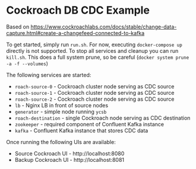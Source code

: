 # Cockroach DB CDC Example

Based on https://www.cockroachlabs.com/docs/stable/change-data-capture.html#create-a-changefeed-connected-to-kafka

To get started, simply run `run.sh`.  For now, executing `docker-compose up` directly is not supported.  To stop all services and cleanup you can run `kill.sh`.  This does a full system prune, so be careful (`docker system prune -a -f --volumes`)

The following services are started:
* `roach-source-0` - Cockroach cluster node serving as CDC source
* `roach-source-1` - Cockroach cluster node serving as CDC source
* `roach-source-2` - Cockroach cluster node serving as CDC source
* `lb` - Nginx LB in front of source nodes
* `generator` - simple node running `ycsb`
* `roach-destination` - single Cockroach node serving as CDC destination
* `zookeeper` - required component of Confluent Kafka instance
* `kafka` - Confluent Kafka instance that stores CDC data


Once running the following UIs are available:

* Source Cockroach UI - http://localhost:8080
* Backup Cockroach UI - http://localhost:8081

